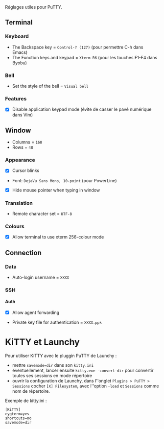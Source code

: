 Réglages utiles pour PuTTY.

Terminal
--------

### Keyboard

- The Backspace key = `Control-? (127)` (pour permettre C-h dans Emacs)
- The Function keys and keypad = `Xterm R6` (pour les touches F1-F4 dans Byobu)

### Bell

- Set the style of the bell = `Visual bell`

### Features

- [X] Disable application keypad mode (évite de casser le pavé numérique dans Vim)


Window
------

- Columns = `160`
- Rows = `48`

### Appearance

- [X] Cursor blinks
- Font: `DejaVu Sans Mono, 10-point` (pour PowerLine)
- [X] Hide mouse pointer when typing in window

### Translation

- Remote character set = `UTF-8`

### Colours

- [X] Allow terminal to use xterm 256-colour mode


Connection
----------

### Data

- Auto-login username = `XXXX`

### SSH

#### Auth

- [X] Allow agent forwarding
- Private key file for authentication = `XXXX.ppk`

KiTTY et Launchy
================

Pour utiliser KiTTY avec le pluggin PuTTY de Launchy :
- mettre `savemode=dir` dans son `kitty.ini`
- éventuellement, lancer ensuite `kitty.exe -convert-dir` pour convertir toutes ses sessions en mode répertoire
- ouvrir la configuration de Launchy, dans l''onglet `Plugins > PuTTY > Sessions` cocher `[X] Filesystem`, avec l''option `-load` et `Sessions` comme nom de répertoire.

Exemple de kitty.ini :

    [KiTTY]
    cygterm=yes
    shortcuts=no
    savemode=dir

